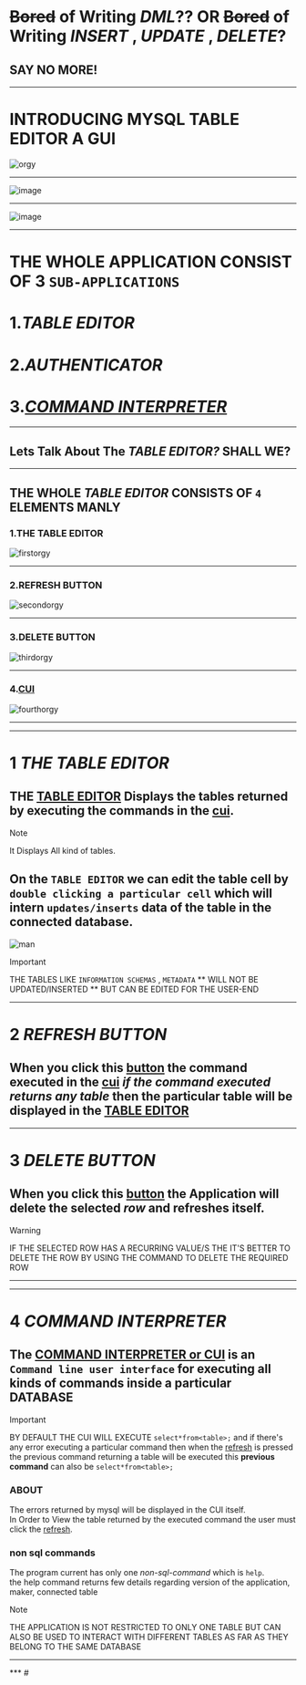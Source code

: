 # ~~Bored~~ of Writing _DML_?? OR ~~Bored~~ of Writing _INSERT_ , _UPDATE_ , _DELETE_? 
##  SAY NO MORE! 
***
# INTRODUCING MYSQL TABLE EDITOR A GUI 
![orgy](https://github.com/Hellf0rg0d/MySql_Editor/assets/93775719/23967bda-6c40-434e-ae93-b4ec155bfd9f)
***
![image](https://github.com/Hellf0rg0d/MySql_Editor/assets/93775719/c2c63d87-27de-40bb-9f37-9e98eb014420)

***
![image](https://github.com/Hellf0rg0d/MySql_Editor/assets/93775719/a518fdac-4405-4ee6-a9bc-9123530a713f)


***
# THE WHOLE APPLICATION CONSIST OF **3** `SUB-APPLICATIONS` 
# 1._TABLE EDITOR_                         
# 2._AUTHENTICATOR_                    
# 3.[_COMMAND INTERPRETER_](#4-command-interpreter)
***
## **Lets Talk About The _TABLE EDITOR?_ SHALL WE?**
***
## THE WHOLE _TABLE EDITOR_ CONSISTS OF `4` ELEMENTS MANLY 
### 1.THE TABLE EDITOR 
![firstorgy](https://github.com/Hellf0rg0d/MySql_Editor/assets/93775719/747f908f-dda1-4ed1-bea3-bcf2d518dd0f)
***
### 2.REFRESH BUTTON
![secondorgy](https://github.com/Hellf0rg0d/MySql_Editor/assets/93775719/efd824be-bfaf-450a-9477-14e695e6368b)

***
### 3.DELETE BUTTON
![thirdorgy](https://github.com/Hellf0rg0d/MySql_Editor/assets/93775719/e3101223-203f-4b10-ad11-e89469981d0b)
***
### 4.[CUI](#4-command-interpreter)
![fourthorgy](https://github.com/Hellf0rg0d/MySql_Editor/assets/93775719/885d58be-131e-4c8d-a2c5-d165a8daf16c)
***
***
# 1 _THE TABLE EDITOR_ 
## THE [TABLE EDITOR](#1the-table-editor) Displays the tables returned by executing the commands in the [cui](#4cui).
>[!NOTE]
>It Displays All kind of tables.
## On the `TABLE EDITOR` we can edit the table cell by  ` double clicking a particular cell ` which will intern `updates/inserts` data of the table in the connected database.
![man](https://github.com/Hellf0rg0d/MySql_Editor/assets/93775719/137d43f1-438b-4ebf-839c-783eb3fcd327)
>[!IMPORTANT]
>THE TABLES LIKE `INFORMATION SCHEMAS` , `METADATA` ** WILL NOT BE UPDATED/INSERTED ** BUT CAN BE EDITED FOR THE USER-END
***
# 2 _REFRESH BUTTON_
## When you click this [button](#2refresh-button) the command executed in the [cui](#4cui) _if the command executed returns any table_ then the particular table will be displayed in the **[TABLE EDITOR](#1the-table-editor)**
***
# 3 _DELETE BUTTON_
## When you click this [button](#3delete-button) the Application will delete the selected *row* and refreshes itself.
>[!WARNING]
>IF THE SELECTED ROW HAS A RECURRING VALUE/S THE IT'S BETTER TO DELETE THE ROW BY USING THE COMMAND TO DELETE THE REQUIRED ROW

***
***
# 4 _COMMAND INTERPRETER_ 
## The [COMMAND INTERPRETER or CUI](#4cui) is an `Command line user interface` for executing all kinds of commands inside a particular **DATABASE** 
>[!IMPORTANT]
>BY DEFAULT THE CUI WILL EXECUTE `select*from<table>;` and if there's any error executing a particular command then when the [refresh](2refresh-button) is pressed the previous command returning a table will be executed this **previous command** can also be `select*from<table>;`
### ABOUT
 The errors returned by mysql will be displayed in the CUI itself.    
 In Order to View the table returned by the executed command the user must click the [refresh](#2refresh-button).   
 ### non sql commands 
 The program current has only one _non-sql-command_ which is `help`.       
 the help command returns few details regarding version of the application, maker, connected table 
 >[!NOTE]
>THE APPLICATION IS NOT RESTRICTED TO ONLY ONE TABLE BUT CAN ALSO BE USED TO INTERACT WITH DIFFERENT TABLES AS FAR AS THEY BELONG TO THE SAME DATABASE
***
*** # 
